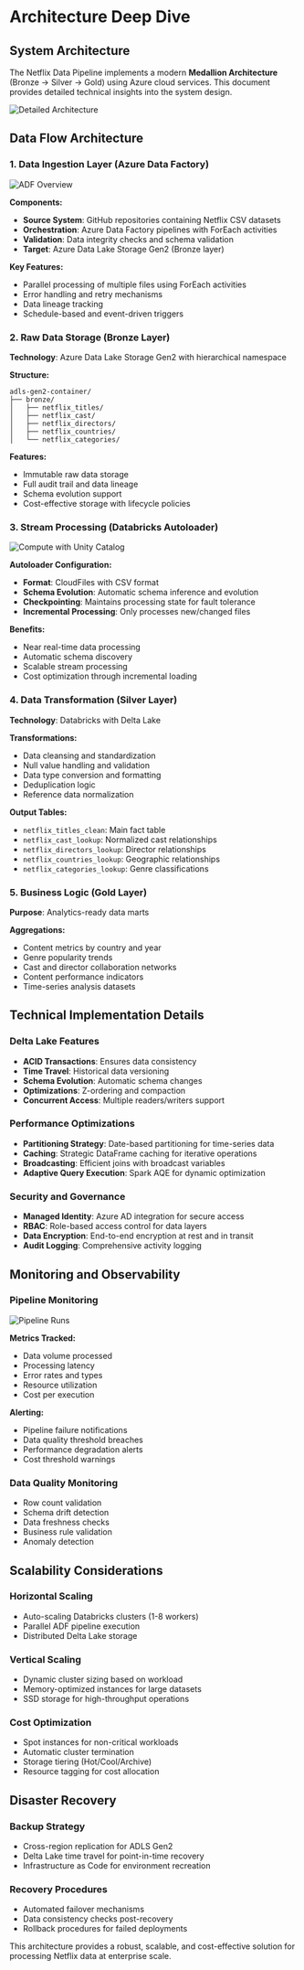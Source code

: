 # Architecture Deep Dive

## System Architecture

The Netflix Data Pipeline implements a modern **Medallion Architecture** (Bronze → Silver → Gold) using Azure cloud services. This document provides detailed technical insights into the system design.

![Detailed Architecture](./images/architecture_diagram.png)

## Data Flow Architecture

### 1. Data Ingestion Layer (Azure Data Factory)

![ADF Overview](./images/adf_overview.png)

**Components:**
- **Source System**: GitHub repositories containing Netflix CSV datasets
- **Orchestration**: Azure Data Factory pipelines with ForEach activities
- **Validation**: Data integrity checks and schema validation
- **Target**: Azure Data Lake Storage Gen2 (Bronze layer)

**Key Features:**
- Parallel processing of multiple files using ForEach activities
- Error handling and retry mechanisms
- Data lineage tracking
- Schedule-based and event-driven triggers

### 2. Raw Data Storage (Bronze Layer)

**Technology**: Azure Data Lake Storage Gen2 with hierarchical namespace

**Structure:**
```
adls-gen2-container/
├── bronze/
│   ├── netflix_titles/
│   ├── netflix_cast/
│   ├── netflix_directors/
│   ├── netflix_countries/
│   └── netflix_categories/
```

**Features:**
- Immutable raw data storage
- Full audit trail and data lineage
- Schema evolution support
- Cost-effective storage with lifecycle policies

### 3. Stream Processing (Databricks Autoloader)

![Compute with Unity Catalog](./images/compute_with_unity_catalog.png)

**Autoloader Configuration:**
- **Format**: CloudFiles with CSV format
- **Schema Evolution**: Automatic schema inference and evolution
- **Checkpointing**: Maintains processing state for fault tolerance
- **Incremental Processing**: Only processes new/changed files

**Benefits:**
- Near real-time data processing
- Automatic schema discovery
- Scalable stream processing
- Cost optimization through incremental loading

### 4. Data Transformation (Silver Layer)

**Technology**: Databricks with Delta Lake

**Transformations:**
- Data cleansing and standardization
- Null value handling and validation
- Data type conversion and formatting
- Deduplication logic
- Reference data normalization

**Output Tables:**
- `netflix_titles_clean`: Main fact table
- `netflix_cast_lookup`: Normalized cast relationships
- `netflix_directors_lookup`: Director relationships
- `netflix_countries_lookup`: Geographic relationships
- `netflix_categories_lookup`: Genre classifications

### 5. Business Logic (Gold Layer)

**Purpose**: Analytics-ready data marts

**Aggregations:**
- Content metrics by country and year
- Genre popularity trends
- Cast and director collaboration networks
- Content performance indicators
- Time-series analysis datasets

## Technical Implementation Details

### Delta Lake Features
- **ACID Transactions**: Ensures data consistency
- **Time Travel**: Historical data versioning
- **Schema Evolution**: Automatic schema changes
- **Optimizations**: Z-ordering and compaction
- **Concurrent Access**: Multiple readers/writers support

### Performance Optimizations
- **Partitioning Strategy**: Date-based partitioning for time-series data
- **Caching**: Strategic DataFrame caching for iterative operations
- **Broadcasting**: Efficient joins with broadcast variables
- **Adaptive Query Execution**: Spark AQE for dynamic optimization

### Security and Governance
- **Managed Identity**: Azure AD integration for secure access
- **RBAC**: Role-based access control for data layers
- **Data Encryption**: End-to-end encryption at rest and in transit
- **Audit Logging**: Comprehensive activity logging

## Monitoring and Observability

### Pipeline Monitoring
![Pipeline Runs](./images/Pipeline-runs.png)

**Metrics Tracked:**
- Data volume processed
- Processing latency
- Error rates and types
- Resource utilization
- Cost per execution

**Alerting:**
- Pipeline failure notifications
- Data quality threshold breaches
- Performance degradation alerts
- Cost threshold warnings

### Data Quality Monitoring
- Row count validation
- Schema drift detection
- Data freshness checks
- Business rule validation
- Anomaly detection

## Scalability Considerations

### Horizontal Scaling
- Auto-scaling Databricks clusters (1-8 workers)
- Parallel ADF pipeline execution
- Distributed Delta Lake storage

### Vertical Scaling
- Dynamic cluster sizing based on workload
- Memory-optimized instances for large datasets
- SSD storage for high-throughput operations

### Cost Optimization
- Spot instances for non-critical workloads
- Automatic cluster termination
- Storage tiering (Hot/Cool/Archive)
- Resource tagging for cost allocation

## Disaster Recovery

### Backup Strategy
- Cross-region replication for ADLS Gen2
- Delta Lake time travel for point-in-time recovery
- Infrastructure as Code for environment recreation

### Recovery Procedures
- Automated failover mechanisms
- Data consistency checks post-recovery
- Rollback procedures for failed deployments

This architecture provides a robust, scalable, and cost-effective solution for processing Netflix data at enterprise scale.
